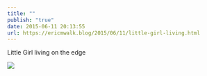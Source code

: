 ```yaml
---
title: ""
publish: "true"
date: 2015-06-11 20:13:55
url: https://ericmwalk.blog/2015/06/11/little-girl-living.html
---
```


Little Girl living on the edge

![](https://ericmwalk.blog/uploads/2022/c73560c56e.jpg)
